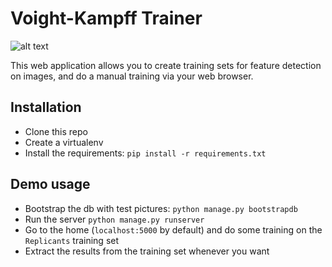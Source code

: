 # Voight-Kampff Trainer

![alt text](http://i.imgur.com/R6dTysf.gif "Let me tell you about my mother!")

This web application allows you to create training sets for feature detection on images, and do a manual training via your web browser.

## Installation
  - Clone this repo
  - Create a virtualenv
  - Install the requirements: `pip install -r requirements.txt`

## Demo usage
  - Bootstrap the db with test pictures: `python manage.py bootstrapdb`
  - Run the server `python manage.py runserver`
  - Go to the home (`localhost:5000` by default) and do some training on the `Replicants` training set
  - Extract the results from the training set whenever you want
